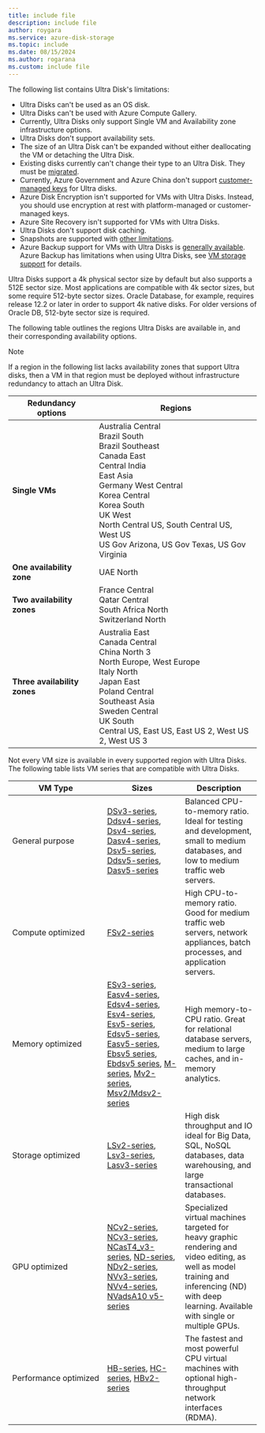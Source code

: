 ```yaml
---
title: include file
description: include file
author: roygara
ms.service: azure-disk-storage
ms.topic: include
ms.date: 08/15/2024
ms.author: rogarana
ms.custom: include file
---
```


The following list contains Ultra Disk's limitations:
- Ultra Disks can't be used as an OS disk.
- Ultra Disks can't be used with Azure Compute Gallery.
- Currently, Ultra Disks only support Single VM and Availability zone infrastructure options.
- Ultra Disks don't support availability sets.
- The size of an Ultra Disk can't be expanded without either deallocating the VM or detaching the Ultra Disk.
- Existing disks currently can't change their type to an Ultra Disk. They must be [migrated](../disks-convert-types.md#migrate-to-premium-ssd-v2-or-ultra-disk-using-snapshots).
- Currently, Azure Government and Azure China don't support [customer-managed keys](../disk-encryption.md#customer-managed-keys) for Ultra disks.
- Azure Disk Encryption isn't supported for VMs with Ultra Disks. Instead, you should use encryption at rest with platform-managed or customer-managed keys.
- Azure Site Recovery isn't supported for VMs with Ultra Disks.
- Ultra Disks don't support disk caching.
- Snapshots are supported with [other limitations](../disks-incremental-snapshots.md#incremental-snapshots-of-premium-ssd-v2-and-ultra-disks).
- Azure Backup support for VMs with Ultra Disks is [generally available](/azure/backup/backup-support-matrix-iaas#vm-storage-support). Azure Backup has limitations when using Ultra Disks, see [VM storage support](/azure/backup/backup-support-matrix-iaas#vm-storage-support) for details.

Ultra Disks support a 4k physical sector size by default but also supports a 512E sector size. Most applications are compatible with 4k sector sizes, but some require 512-byte sector sizes. Oracle Database, for example, requires release 12.2 or later in order to support 4k native disks. For older versions of Oracle DB, 512-byte sector size is required.

The following table outlines the regions Ultra Disks are available in, and their corresponding availability options.

> [!NOTE]
> If a region in the following list lacks availability zones that support Ultra disks, then a VM in that region must be deployed without infrastructure redundancy to attach an Ultra Disk.

| Redundancy options | Regions |
|--------------------|---------|
| **Single VMs** | Australia Central<br/>Brazil South<br/>Brazil Southeast<br/>Canada East<br/>Central India<br/>East Asia<br/>Germany West Central<br/>Korea Central<br/>Korea South<br/>UK West <br/>North Central US, South Central US, West US<br/>US Gov Arizona, US Gov Texas, US Gov Virginia |
| **One availability zone** | UAE North |
| **Two availability zones** |  France Central <br/> Qatar Central <br/> South Africa North <br/> Switzerland North |
| **Three availability zones** | Australia East<br/>Canada Central<br/>China North 3 <br/>North Europe, West Europe<br/>Italy North<br/>Japan East<br/>Poland Central <br/>Southeast Asia<br/>Sweden Central<br/>UK South<br/>Central US, East US, East US 2, West US 2, West US 3 |

Not every VM size is available in every supported region with Ultra Disks. The following table lists VM series that are compatible with Ultra Disks.

|VM Type     |Sizes    |Description  |
|------------|---------|-------------|
| General purpose|[DSv3-series](../dv3-dsv3-series.md#dsv3-series), [Ddsv4-series](../ddv4-ddsv4-series.md#ddsv4-series), [Dsv4-series](../dv4-dsv4-series.md#dsv4-series), [Dasv4-series](../dav4-dasv4-series.md#dasv4-series), [Dsv5-series](../dv5-dsv5-series.md#dsv5-series), [Ddsv5-series](../ddv5-ddsv5-series.md#ddsv5-series), [Dasv5-series](../dasv5-dadsv5-series.md#dasv5-series)| Balanced CPU-to-memory ratio. Ideal for testing and development, small to medium databases, and low to medium traffic web servers.|
| Compute optimized|[FSv2-series](../fsv2-series.md)| High CPU-to-memory ratio. Good for medium traffic web servers, network appliances, batch processes, and application servers.|
| Memory optimized|[ESv3-series](../ev3-esv3-series.md#esv3-series), [Easv4-series](../eav4-easv4-series.md#easv4-series), [Edsv4-series](../edv4-edsv4-series.md#edsv4-series), [Esv4-series](../ev4-esv4-series.md#esv4-series), [Esv5-series](../ev5-esv5-series.md#esv5-series), [Edsv5-series](../edv5-edsv5-series.md#edsv5-series), [Easv5-series](../easv5-eadsv5-series.md#easv5-series), [Ebsv5 series](../ebdsv5-ebsv5-series.md#ebsv5-series), [Ebdsv5 series](../ebdsv5-ebsv5-series.md#ebdsv5-series), [M-series](../m-series.md), [Mv2-series](../mv2-series.md), [Msv2/Mdsv2-series](../msv2-mdsv2-series.md)|High memory-to-CPU ratio. Great for relational database servers, medium to large caches, and in-memory analytics.
| Storage optimized|[LSv2-series](../lsv2-series.md), [Lsv3-series](../lsv3-series.md), [Lasv3-series](../lasv3-series.md)|High disk throughput and IO ideal for Big Data, SQL, NoSQL databases, data warehousing, and large transactional databases.|
| GPU optimized|[NCv2-series](../ncv2-series.md), [NCv3-series](../ncv3-series.md), [NCasT4_v3-series](../nct4-v3-series.md), [ND-series](../nd-series.md), [NDv2-series](../ndv2-series.md), [NVv3-series](../nvv3-series.md), [NVv4-series](../nvv4-series.md), [NVadsA10 v5-series](../nva10v5-series.md)| Specialized virtual machines targeted for heavy graphic rendering and video editing, as well as model training and inferencing (ND) with deep learning. Available with single or multiple GPUs.|
| <nobr>Performance optimized</nobr> |[HB-series](../hb-series.md), [HC-series](../hc-series.md), [HBv2-series](../hbv2-series.md)|The fastest and most powerful CPU virtual machines with optional high-throughput network interfaces (RDMA).|
